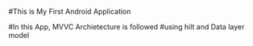 #This is My First Android Application

#In this App, MVVC Archietecture is followed
#using hilt and Data layer model